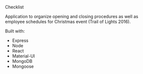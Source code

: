 
Checklist


Application to organize opening and closing procedures as well as employee schedules 
for Christmas event (Trail of Lights 2016). 

Built with:

- Express
- Node
- React
- Material-UI
- MongoDB
- Mongoose